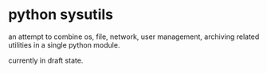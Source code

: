 # python sysutils

an attempt to combine os, file, network, user management, archiving related utilities in a single python module.

currently in draft state.
